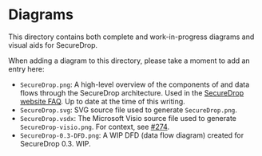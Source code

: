 # Diagrams

This directory contains both complete and work-in-progress diagrams
and visual aids for SecureDrop.

When adding a diagram to this directory, please take a moment to add
an entry here:

- `SecureDrop.png`: A high-level overview of the components of and
  data flows through the SecureDrop architecture. Used in the
  [SecureDrop website FAQ][]. Up to date at the time of this writing.
- `SecureDrop.svg`: SVG source file used to generate
  `SecureDrop.png`.
- `SecureDrop.vsdx`: The Microsoft Visio source file used to generate
  `SecureDrop-visio.png`. For context, see [#274][].
- `SecureDrop-0.3-DFD.png`: A WIP DFD (data flow diagram) created for
  SecureDrop 0.3. WIP.

[SecureDrop website FAQ]: https://securedrop.org/faq#how_works
[#274]: https://github.com/freedomofpress/securedrop/issues/274
